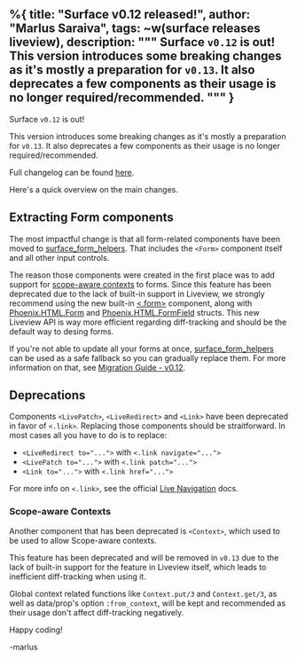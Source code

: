 %{
  title: "Surface v0.12 released!",
  author: "Marlus Saraiva",
  tags: ~w(surface releases liveview),
  description: """
  Surface `v0.12` is out! This version introduces some breaking changes as it's mostly a preparation for `v0.13`.
  It also deprecates a few components as their usage is no longer required/recommended.
  """
}
---

Surface `v0.12` is out!

This version introduces some breaking changes as it's mostly a preparation for `v0.13`.
It also deprecates a few components as their usage is no longer required/recommended.

Full changelog can be found [here](https://github.com/surface-ui/surface/blob/main/CHANGELOG.md#v0120-2024-09-24).

Here's a quick overview on the main changes.

## Extracting Form components

The most impactful change is that all form-related components have been moved to
[surface_form_helpers](https://github.com/surface-ui/surface_form_helpers). That includes the `<Form>` component
itself and all other input controls.

The reason those components were created in the first place was to add support
for [scope-aware contexts](https://www.surface-ui.org/contexts#scope-aware-context) to forms. Since this
feature has been deprecated due to the lack of built-in support in Liveview, we strongly recommend using the new
built-in [<.form>](https://hexdocs.pm/phoenix_live_view/Phoenix.Component.html#form/)
component, along with [Phoenix.HTML.Form](https://hexdocs.pm/phoenix_html/Phoenix.HTML.Form.html) and
[Phoenix.HTML.FormField](https://hexdocs.pm/phoenix_html/Phoenix.HTML.FormField.html) structs. This new Liveview API
is way more efficient regarding diff-tracking and should be the default way to desing forms.

If you're not able to update all your forms at once, [surface_form_helpers](https://github.com/surface-ui/surface_form_helpers)
can be used as a safe fallback so you can
gradually replace them. For more information on that, see [Migration Guide - v0.12](https://github.com/surface-ui/surface/blob/main/MIGRATING.md#migrating-to-v012x).

## Deprecations

Components `<LivePatch>`, `<LiveRedirect>` and `<Link>` have been deprecated in favor of `<.link>`. Replacing those
components should be straitforward. In most cases all you have to do is to replace:

* `<LiveRedirect to="...">` with `<.link navigate="...">`
* `<LivePatch to="...">` with `<.link patch="...">`
* `<Link to="...">` with `<.link href="...">`

For more info on `<.link>`, see the official [Live Navigation](https://hexdocs.pm/phoenix_live_view/live-navigation.html) docs.

### Scope-aware Contexts

Another component that has been deprecated is `<Context>`, which used to be used to allow
Scope-aware contexts.

This feature has been deprecated and will be removed in `v0.13` due to the lack of built-in
support for the feature in Liveview itself, which leads to inefficient diff-tracking when using it.

Global context related functions like `Context.put/3` and `Context.get/3`, as well as data/prop's
option `:from_context`, will be kept and recommended as their usage don't affect diff-tracking
negatively.

Happy coding!

-marlus